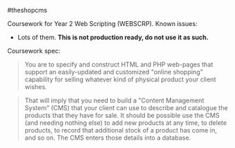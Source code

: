#theshopcms

Coursework for Year 2 Web Scripting (WEBSCRP). Known issues:

- Lots of them. **This is not production ready, do not use it as such.**

Coursework spec:

>You are to specify and construct HTML and PHP web-pages that support an easily-updated and customized "online shopping" capability for selling whatever kind of physical product your client wishes.

>That will imply that you need to build a "Content Management System" (CMS) that your client can use to describe and catalogue the products that they have for sale. It should be possible use the CMS (and needing nothing else) to add new products at any time, to delete products, to record that additional stock of a product has come in, and so on. The CMS enters those details into a database.
